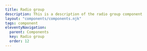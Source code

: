 ```yaml
---
title: Radio group
description: This is a description of the radio group component
layout: "components/components.njk"
tags: component
eleventyNavigation:
  parent: Components
  key: Radio group
  order: 12
---
```

